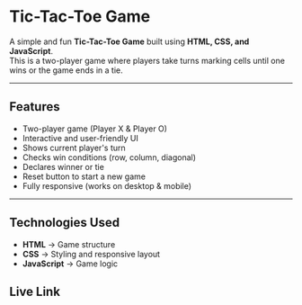 #  Tic-Tac-Toe Game

A simple and fun **Tic-Tac-Toe Game** built using **HTML, CSS, and JavaScript**.  
This is a two-player game where players take turns marking cells until one wins or the game ends in a tie.

---

##  Features
- Two-player game (Player X & Player O)
- Interactive and user-friendly UI
- Shows current player's turn
- Checks win conditions (row, column, diagonal)
- Declares winner or tie
- Reset button to start a new game
- Fully responsive (works on desktop & mobile)

---

##  Technologies Used
- **HTML** → Game structure  
- **CSS** → Styling and responsive layout  
- **JavaScript** → Game logic  

## Live Link

